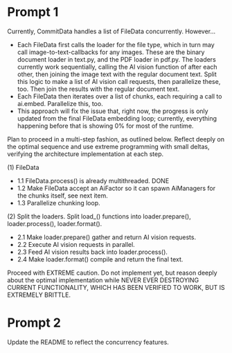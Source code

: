 # Prompt 1

Currently, CommitData handles a list of FileData concurrently. However...
- Each FileData first calls the loader for the file type, which in turn may call image-to-text-callbacks for any images.
  These are the binary document loader in text.py, and the PDF loader in pdf.py.
  The loaders currently work sequentially, calling the AI vision function of after each other, then joining the image text with the regular document text.
  Split this logic to make a list of AI vision call requests, then parallelize these, too.
  Then join the results with the regular document text.
- Each FileData then iterates over a list of chunks, each requiring a call to ai.embed. Parallelize this, too.
- This approach will fix the issue that, right now, the progress is only updated from the final FileData embedding loop; currently, everything happening before that is showing 0% for most of the runtime.

Plan to proceed in a multi-step fashion, as outlined below. Reflect deeply on the optimal sequence and use extreme programming with small deltas, verifying the architecture implementation at each step.

(1) FileData
- 1.1 FileData.process() is already multithreaded. DONE
- 1.2 Make FileData accept an AiFactor so it can spawn AiManagers for the chunks itself, see next item.
- 1.3 Parallelize chunking loop.

(2) Split the loaders. Split load_() functions into loader.prepare(), loader.process(), loader.format().
- 2.1 Make loader.prepare() gather and return AI vision requests.
- 2.2 Execute AI vision requests in parallel.
- 2.3 Feed AI vision results back into loader.process().
- 2.4 Make loader.format() compile and return the final text.

Proceed with EXTREME caution. Do not implement yet, but reason deeply about the optimal implementation while NEVER EVER DESTROYING CURRENT FUNCTIONALITY, WHICH HAS BEEN VERIFIED TO WORK, BUT IS EXTREMELY BRITTLE.

# Prompt 2

Update the README to reflect the concurrency features.
